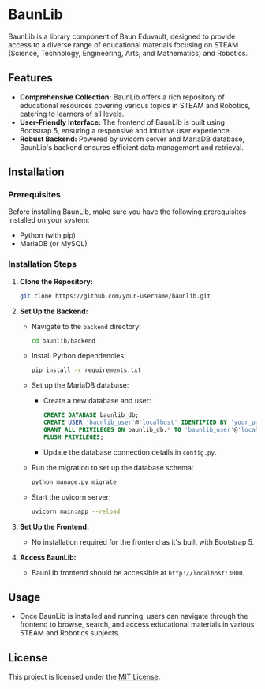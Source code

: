 # BaunLib

BaunLib is a library component of Baun Eduvault, designed to provide access to a diverse range of educational materials focusing on STEAM (Science, Technology, Engineering, Arts, and Mathematics) and Robotics.

## Features

- **Comprehensive Collection:** BaunLib offers a rich repository of educational resources covering various topics in STEAM and Robotics, catering to learners of all levels.
- **User-Friendly Interface:** The frontend of BaunLib is built using Bootstrap 5, ensuring a responsive and intuitive user experience.
- **Robust Backend:** Powered by uvicorn server and MariaDB database, BaunLib's backend ensures efficient data management and retrieval.

## Installation

### Prerequisites

Before installing BaunLib, make sure you have the following prerequisites installed on your system:

- Python (with pip)
- MariaDB (or MySQL)

### Installation Steps

1. **Clone the Repository:**

    ```bash
    git clone https://github.com/your-username/baunlib.git
    ```

2. **Set Up the Backend:**

    - Navigate to the `backend` directory:

        ```bash
        cd baunlib/backend
        ```

    - Install Python dependencies:

        ```bash
        pip install -r requirements.txt
        ```

    - Set up the MariaDB database:

        - Create a new database and user:

            ```sql
            CREATE DATABASE baunlib_db;
            CREATE USER 'baunlib_user'@'localhost' IDENTIFIED BY 'your_password';
            GRANT ALL PRIVILEGES ON baunlib_db.* TO 'baunlib_user'@'localhost';
            FLUSH PRIVILEGES;
            ```

        - Update the database connection details in `config.py`.

    - Run the migration to set up the database schema:

        ```bash
        python manage.py migrate
        ```

    - Start the uvicorn server:

        ```bash
        uvicorn main:app --reload
        ```

3. **Set Up the Frontend:**

    - No installation required for the frontend as it's built with Bootstrap 5.

4. **Access BaunLib:**

    - BaunLib frontend should be accessible at `http://localhost:3000`.

## Usage

- Once BaunLib is installed and running, users can navigate through the frontend to browse, search, and access educational materials in various STEAM and Robotics subjects.

## License

This project is licensed under the [MIT License](LICENSE).
